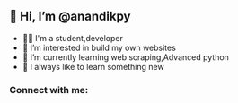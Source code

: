  ## 👋 Hi, I’m @anandikpy
- 👩🏼 I'm a student,developer
- 👀 I’m interested in build my own websites
- 🌱 I’m currently learning web scraping,Advanced python
- 🌼 I always like to learn something new

### Connect with me:
 <a class="footer-link" href="https://www.linkedin.com/in/anandi-kpy">
